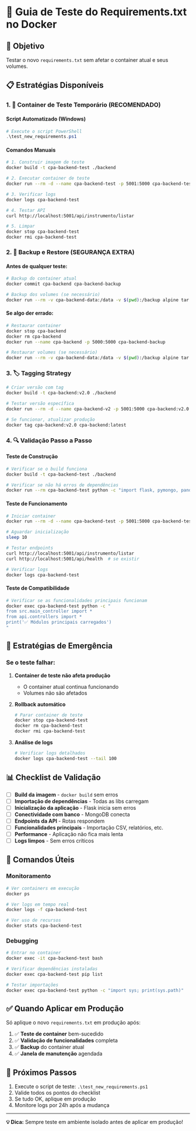 # 🐳 Guia de Teste do Requirements.txt no Docker

## 🎯 Objetivo
Testar o novo `requirements.txt` sem afetar o container atual e seus volumes.

## 📋 Estratégias Disponíveis

### **1. 🧪 Container de Teste Temporário (RECOMENDADO)**

#### **Script Automatizado (Windows)**
```powershell
# Execute o script PowerShell
.\test_new_requirements.ps1
```

#### **Comandos Manuais**
```bash
# 1. Construir imagem de teste
docker build -t cpa-backend-test ./backend

# 2. Executar container de teste
docker run --rm -d --name cpa-backend-test -p 5001:5000 cpa-backend-test

# 3. Verificar logs
docker logs cpa-backend-test

# 4. Testar API
curl http://localhost:5001/api/instrumento/listar

# 5. Limpar
docker stop cpa-backend-test
docker rmi cpa-backend-test
```

### **2. 🔄 Backup e Restore (SEGURANÇA EXTRA)**

#### **Antes de qualquer teste:**
```bash
# Backup do container atual
docker commit cpa-backend cpa-backend-backup

# Backup dos volumes (se necessário)
docker run --rm -v cpa-backend-data:/data -v $(pwd):/backup alpine tar czf /backup/volume-backup.tar.gz /data
```

#### **Se algo der errado:**
```bash
# Restaurar container
docker stop cpa-backend
docker rm cpa-backend
docker run --name cpa-backend -p 5000:5000 cpa-backend-backup

# Restaurar volumes (se necessário)
docker run --rm -v cpa-backend-data:/data -v $(pwd):/backup alpine tar xzf /backup/volume-backup.tar.gz -C /
```

### **3. 🏷️ Tagging Strategy**

```bash
# Criar versão com tag
docker build -t cpa-backend:v2.0 ./backend

# Testar versão específica
docker run --rm -d --name cpa-backend-v2 -p 5001:5000 cpa-backend:v2.0

# Se funcionar, atualizar produção
docker tag cpa-backend:v2.0 cpa-backend:latest
```

### **4. 🔍 Validação Passo a Passo**

#### **Teste de Construção**
```bash
# Verificar se o build funciona
docker build -t cpa-backend-test ./backend

# Verificar se não há erros de dependências
docker run --rm cpa-backend-test python -c "import flask, pymongo, pandas, matplotlib; print('✅ Todas as dependências OK')"
```

#### **Teste de Funcionamento**
```bash
# Iniciar container
docker run --rm -d --name cpa-backend-test -p 5001:5000 cpa-backend-test

# Aguardar inicialização
sleep 10

# Testar endpoints
curl http://localhost:5001/api/instrumento/listar
curl http://localhost:5001/api/health  # se existir

# Verificar logs
docker logs cpa-backend-test
```

#### **Teste de Compatibilidade**
```bash
# Verificar se as funcionalidades principais funcionam
docker exec cpa-backend-test python -c "
from src.main_controller import *
from api.controllers import *
print('✅ Módulos principais carregados')
"
```

## 🚨 **Estratégias de Emergência**

### **Se o teste falhar:**

1. **Container de teste não afeta produção**
   - O container atual continua funcionando
   - Volumes não são afetados

2. **Rollback automático**
   ```bash
   # Parar container de teste
   docker stop cpa-backend-test
   docker rm cpa-backend-test
   docker rmi cpa-backend-test
   ```

3. **Análise de logs**
   ```bash
   # Verificar logs detalhados
   docker logs cpa-backend-test --tail 100
   ```

## 📊 **Checklist de Validação**

- [ ] **Build da imagem** - `docker build` sem erros
- [ ] **Importação de dependências** - Todas as libs carregam
- [ ] **Inicialização da aplicação** - Flask inicia sem erros
- [ ] **Conectividade com banco** - MongoDB conecta
- [ ] **Endpoints da API** - Rotas respondem
- [ ] **Funcionalidades principais** - Importação CSV, relatórios, etc.
- [ ] **Performance** - Aplicação não fica mais lenta
- [ ] **Logs limpos** - Sem erros críticos

## 🔧 **Comandos Úteis**

### **Monitoramento**
```bash
# Ver containers em execução
docker ps

# Ver logs em tempo real
docker logs -f cpa-backend-test

# Ver uso de recursos
docker stats cpa-backend-test
```

### **Debugging**
```bash
# Entrar no container
docker exec -it cpa-backend-test bash

# Verificar dependências instaladas
docker exec cpa-backend-test pip list

# Testar importações
docker exec cpa-backend-test python -c "import sys; print(sys.path)"
```

## ✅ **Quando Aplicar em Produção**

Só aplique o novo `requirements.txt` em produção após:

1. ✅ **Teste de container** bem-sucedido
2. ✅ **Validação de funcionalidades** completa
3. ✅ **Backup** do container atual
4. ✅ **Janela de manutenção** agendada

## 🎯 **Próximos Passos**

1. Execute o script de teste: `.\test_new_requirements.ps1`
2. Valide todos os pontos do checklist
3. Se tudo OK, aplique em produção
4. Monitore logs por 24h após a mudança

---

**💡 Dica:** Sempre teste em ambiente isolado antes de aplicar em produção! 